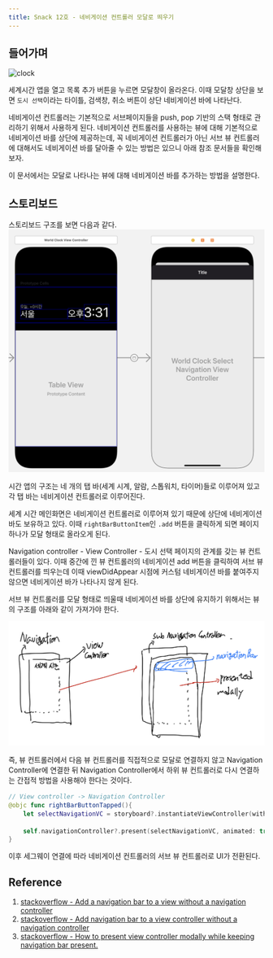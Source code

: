 ```yaml
---
title: Snack 12호 - 네비게이션 컨트롤러 모달로 띄우기
---
```


## 들어가며

![clock](../.vuepress/assets/snack/clock.gif)

세계시간 앱을 열고 목록 추가 버튼을 누르면 모달창이 올라온다. 이때 모달창 상단을 보면 `도시 선택`이라는 타이틀, 검색창, 취소 버튼이 상단 네비게이션 바에 나타난다.

네비게이션 컨트롤러는 기본적으로 서브페이지들을 push, pop 기반의 스택 형태로 관리하기 위해서 사용하게 된다. 네비게이션 컨트롤러를 사용하는 뷰에 대해 기본적으로 네비게이션 바를 상단에 제공하는데, 꼭 네비게이션 컨트롤러가 아닌 서브 뷰 컨트롤러에 대해서도 네비게이션 바를 달아줄 수 있는 방법은 있으니 아래 참조 문서들을 확인해보자.

이 문서에서는 모달로 나타나는 뷰에 대해 네비게이션 바를 추가하는 방법을 설명한다.

## 스토리보드

스토리보드 구조를 보면 다음과 같다.
![clock-story](../.vuepress/assets/snack/clock-story.png)

시간 앱의 구조는 네 개의 탭 바(세계 시계, 알람, 스톱워치, 타이머)들로 이루어져 있고 각 탭 바는 네비게이션 컨트롤러로 이루어진다.

세계 시간 메인화면은 네비게이션 컨트롤러로 이루어져 있기 때문에 상단에 네비게이션 바도 보유하고 있다. 이때 `rightBarButtonItem`인 `.add` 버튼을 클릭하게 되면 페이지 하나가 모달 형태로 올라오게 된다.

Navigation controller - View Controller - 도시 선택 페이지의 관계를 갖는 뷰 컨트롤러들이 있다. 이때 중간에 낀 뷰 컨트롤러의 네비게이션 add 버튼을 클릭하여 서브 뷰 컨트롤러를 띄우는데 이때 viewDidAppear 시점에 커스텀 네비게이션 바를 붙여주지 않으면 네비게이션 바가 나타나지 않게 된다.

서브 뷰 컨트롤러를 모달 형태로 띄울때 네비게이션 바를 상단에 유지하기 위해서는 뷰의 구조를 아래와 같이 가져가야 한다.

![navigation](../.vuepress/assets/snack/navigation.jpg)

즉, 뷰 컨트롤러에서 다음 뷰 컨트롤러를 직접적으로 모달로 연결하지 않고 Navigation Controller에 연결한 뒤 Navigation Controller에서 하위 뷰 컨트롤러로 다시 연결하는 간접적 방법을 사용해야 한다는 것이다.

```swift
// View controller -> Navigation Controller
@objc func rightBarButtonTapped(){
    let selectNavigationVC = storyboard?.instantiateViewController(withIdentifier: "WorldClockSelectNavigationController") as! WorldClockSelectNavigationViewController

    self.navigationController?.present(selectNavigationVC, animated: true)
}
```

이후 세그웨이 연결에 따라 네비게이션 컨트롤러의 서브 뷰 컨트롤러로 UI가 전환된다.

## Reference

1. [stackoverflow - Add a navigation bar to a view without a navigation controller](https://stackoverflow.com/questions/23859785/add-a-navigation-bar-to-a-view-without-a-navigation-controller)
2. [stackoverflow - Add navigation bar to a view controller without a navigation controller](https://stackoverflow.com/questions/38003427/add-navigation-bar-to-a-view-controller-without-a-navigation-controller)
3. [stackoverflow - How to present view controller modally while keeping navigation bar present.](https://stackoverflow.com/questions/47100596/how-to-present-view-controller-modally-while-keeping-navigation-bar-present-fo)
